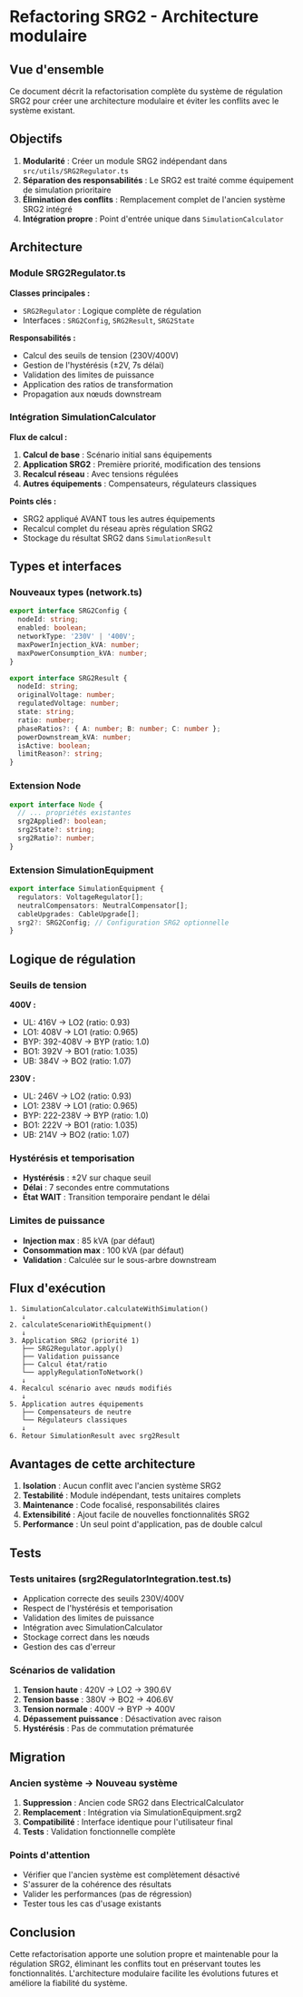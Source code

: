 # Refactoring SRG2 - Architecture modulaire

## Vue d'ensemble

Ce document décrit la refactorisation complète du système de régulation SRG2 pour créer une architecture modulaire et éviter les conflits avec le système existant.

## Objectifs

1. **Modularité** : Créer un module SRG2 indépendant dans `src/utils/SRG2Regulator.ts`
2. **Séparation des responsabilités** : Le SRG2 est traité comme équipement de simulation prioritaire
3. **Élimination des conflits** : Remplacement complet de l'ancien système SRG2 intégré
4. **Intégration propre** : Point d'entrée unique dans `SimulationCalculator`

## Architecture

### Module SRG2Regulator.ts

**Classes principales :**
- `SRG2Regulator` : Logique complète de régulation
- Interfaces : `SRG2Config`, `SRG2Result`, `SRG2State`

**Responsabilités :**
- Calcul des seuils de tension (230V/400V)
- Gestion de l'hystérésis (±2V, 7s délai)
- Validation des limites de puissance
- Application des ratios de transformation
- Propagation aux nœuds downstream

### Intégration SimulationCalculator

**Flux de calcul :**
1. **Calcul de base** : Scénario initial sans équipements
2. **Application SRG2** : Première priorité, modification des tensions
3. **Recalcul réseau** : Avec tensions régulées
4. **Autres équipements** : Compensateurs, régulateurs classiques

**Points clés :**
- SRG2 appliqué AVANT tous les autres équipements
- Recalcul complet du réseau après régulation SRG2
- Stockage du résultat SRG2 dans `SimulationResult`

## Types et interfaces

### Nouveaux types (network.ts)

```typescript
export interface SRG2Config {
  nodeId: string;
  enabled: boolean;
  networkType: '230V' | '400V';
  maxPowerInjection_kVA: number;
  maxPowerConsumption_kVA: number;
}

export interface SRG2Result {
  nodeId: string;
  originalVoltage: number;
  regulatedVoltage: number;
  state: string;
  ratio: number;
  phaseRatios?: { A: number; B: number; C: number };
  powerDownstream_kVA: number;
  isActive: boolean;
  limitReason?: string;
}
```

### Extension Node

```typescript
export interface Node {
  // ... propriétés existantes
  srg2Applied?: boolean;
  srg2State?: string;
  srg2Ratio?: number;
}
```

### Extension SimulationEquipment

```typescript
export interface SimulationEquipment {
  regulators: VoltageRegulator[];
  neutralCompensators: NeutralCompensator[];
  cableUpgrades: CableUpgrade[];
  srg2?: SRG2Config; // Configuration SRG2 optionnelle
}
```

## Logique de régulation

### Seuils de tension

**400V :**
- UL: 416V → LO2 (ratio: 0.93)
- LO1: 408V → LO1 (ratio: 0.965)
- BYP: 392-408V → BYP (ratio: 1.0)
- BO1: 392V → BO1 (ratio: 1.035)
- UB: 384V → BO2 (ratio: 1.07)

**230V :**
- UL: 246V → LO2 (ratio: 0.93)
- LO1: 238V → LO1 (ratio: 0.965)
- BYP: 222-238V → BYP (ratio: 1.0)
- BO1: 222V → BO1 (ratio: 1.035)
- UB: 214V → BO2 (ratio: 1.07)

### Hystérésis et temporisation

- **Hystérésis** : ±2V sur chaque seuil
- **Délai** : 7 secondes entre commutations
- **État WAIT** : Transition temporaire pendant le délai

### Limites de puissance

- **Injection max** : 85 kVA (par défaut)
- **Consommation max** : 100 kVA (par défaut)
- **Validation** : Calculée sur le sous-arbre downstream

## Flux d'exécution

```
1. SimulationCalculator.calculateWithSimulation()
   ↓
2. calculateScenarioWithEquipment()
   ↓
3. Application SRG2 (priorité 1)
   ├── SRG2Regulator.apply()
   ├── Validation puissance
   ├── Calcul état/ratio
   └── applyRegulationToNetwork()
   ↓
4. Recalcul scénario avec nœuds modifiés
   ↓
5. Application autres équipements
   ├── Compensateurs de neutre
   └── Régulateurs classiques
   ↓
6. Retour SimulationResult avec srg2Result
```

## Avantages de cette architecture

1. **Isolation** : Aucun conflit avec l'ancien système SRG2
2. **Testabilité** : Module indépendant, tests unitaires complets
3. **Maintenance** : Code focalisé, responsabilités claires
4. **Extensibilité** : Ajout facile de nouvelles fonctionnalités SRG2
5. **Performance** : Un seul point d'application, pas de double calcul

## Tests

### Tests unitaires (srg2RegulatorIntegration.test.ts)

- Application correcte des seuils 230V/400V
- Respect de l'hystérésis et temporisation
- Validation des limites de puissance
- Intégration avec SimulationCalculator
- Stockage correct dans les nœuds
- Gestion des cas d'erreur

### Scénarios de validation

1. **Tension haute** : 420V → LO2 → 390.6V
2. **Tension basse** : 380V → BO2 → 406.6V
3. **Tension normale** : 400V → BYP → 400V
4. **Dépassement puissance** : Désactivation avec raison
5. **Hystérésis** : Pas de commutation prématurée

## Migration

### Ancien système → Nouveau système

1. **Suppression** : Ancien code SRG2 dans ElectricalCalculator
2. **Remplacement** : Intégration via SimulationEquipment.srg2
3. **Compatibilité** : Interface identique pour l'utilisateur final
4. **Tests** : Validation fonctionnelle complète

### Points d'attention

- Vérifier que l'ancien système est complètement désactivé
- S'assurer de la cohérence des résultats
- Valider les performances (pas de régression)
- Tester tous les cas d'usage existants

## Conclusion

Cette refactorisation apporte une solution propre et maintenable pour la régulation SRG2, éliminant les conflits tout en préservant toutes les fonctionnalités. L'architecture modulaire facilite les évolutions futures et améliore la fiabilité du système.